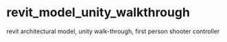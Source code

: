 # revit_model_unity_walkthrough
revit architectural model, unity walk-through, first person shooter controller
